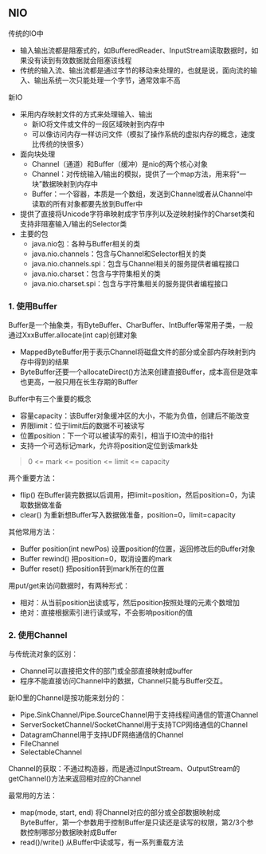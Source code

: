 ## NIO
传统的IO中
- 输入输出流都是阻塞式的，如BufferedReader、InputStream读取数据时，如果没有读到有效数据就会阻塞该线程
- 传统的输入流、输出流都是通过字节的移动来处理的，也就是说，面向流的输入、输出系统一次只能处理一个字节，通常效率不高

新IO
- 采用内存映射文件的方式来处理输入、输出
    - 新IO将文件或文件的一段区域映射到内存中
    - 可以像访问内存一样访问文件（模拟了操作系统的虚拟内存的概念，速度比传统的快很多）
- 面向块处理
    - Channel（通道）和Buffer（缓冲）是nio的两个核心对象
    - Channel：对传统输入/输出的模拟，提供了一个map方法，用来将“一块”数据映射到内存中
    - Buffer：一个容器，本质是一个数组，发送到Channel或者从Channel中读取的所有对象都要先放到Buffer中
- 提供了直接将Unicode字符串映射成字节序列以及逆映射操作的Charset类和支持非阻塞输入/输出的Selector类
- 主要的包
    - java.nio包：各种与Buffer相关的类
    - java.nio.channels：包含与Channel和Selector相关的类
    - java.nio.channels.spi：包含与Channel相关的服务提供者编程接口
    - java.nio.charset：包含与字符集相关的类
    - java.nio.charset.spi：包含与字符集相关的服务提供者编程接口
    
    
### 1. 使用Buffer
Buffer是一个抽象类，有ByteBuffer、CharBuffer、IntBuffer等常用子类，一般通过XxxBuffer.allocate(int cap)创建对象
- MappedByteBuffer用于表示Channel将磁盘文件的部分或全部内存映射到内存中得到的结果
- ByteBuffer还要一个allocateDirect()方法来创建直接Buffer，成本高但是效率也更高，一般只用在长生存期的Buffer

Buffer中有三个重要的概念
- 容量capacity：该Buffer对象缓冲区的大小，不能为负值，创建后不能改变
- 界限limit：位于limit后的数据不可被读写
- 位置position：下一个可以被读写的索引，相当于IO流中的指针
- 支持一个可选标记mark，允许将position定位到该mark处
> 0 <= mark <= position <= limit <= capacity

两个重要方法：
- flip() 在Buffer装完数据以后调用，把limit=position，然后position=0，为读取数据做准备
- clear() 为重新想Buffer写入数据做准备，position=0，limit=capacity

其他常用方法：
- Buffer position(int newPos) 设置position的位置，返回修改后的Buffer对象
- Buffer rewind() 把position=0，取消设置的mark
- Buffer reset() 把position转到mark所在的位置

用put/get来访问数据时，有两种形式：
- 相对：从当前position出读或写，然后position按照处理的元素个数增加
- 绝对：直接根据索引进行读或写，不会影响position的值

### 2. 使用Channel
与传统流对象的区别：
- Channel可以直接把文件的部门或全部直接映射成buffer
- 程序不能直接访问Channel中的数据，Channel只能与Buffer交互。

新IO里的Channel是按功能来划分的：
- Pipe.SinkChannel/Pipe.SourceChannel用于支持线程间通信的管道Channel
- ServerSocketChannel/SocketChannel用于支持TCP网络通信的Channel
- DatagramChannel用于支持UDF网络通信的Channel
- FileChannel
- SelectableChannel

Channel的获取：不通过构造器，而是通过InputStream、OutputStream的getChannel()方法来返回相对应的Channel

最常用的方法：
- map(mode, start, end) 将Channel对应的部分或全部数据映射成ByteBuffer，第一个参数用于控制Buffer是只读还是读写的权限，第2/3个参数控制哪部分数据映射成Buffer
- read()/write() 从Buffer中读或写，有一系列重载方法


